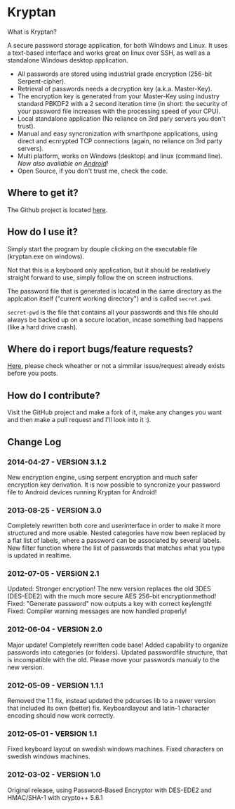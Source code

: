 Kryptan
=======

What is Kryptan?

A secure password storage application, for both Windows and Linux. 
It uses a text-based interface and works great on linux over SSH, as 
well as a standalone Windows desktop application.

* All passwords are stored using industrial grade encryption (256-bit Serpent-cipher).
* Retrieval of passwords needs a decryption key (a.k.a. Master-Key).
* The encryption key is generated from your Master-Key using industry standard PBKDF2 with a 2 second iteration time (in short: the security of your password file increases with the processing speed of your CPU).
* Local standalone application (No reliance on 3rd pary servers you don't trust).
* Manual and easy syncronization with smarthpone applications, using direct and ecnrypted TCP connections (again, no reliance on 3rd party servers).
* Multi platform, works on Windows (desktop) and linux (command line). *Now also available on [Android](https://github.com/alex-caelus/kryptan_android/releases)!*
* Open Source, if you don't trust me, check the code.

Where to get it?
----------------

The Github project is located [here](https://github.com/alex-caelus/kryptan/releases).

How do I use it?
----------------

Simply start the program by douple clicking on the executable file (kryptan.exe on windows).

Not that this is a keyboard only application, but it should be realatively straight forward to use, simply follow the on screen instructions.

The password file that is generated is located in the same directory as the applcation itself ("current working directory") and is called `secret.pwd`.

`secret-pwd` is the file that contains all your passwords and this file should always be backed up on a secure location, incase something bad happens (like a hard drive crash).

Where do i report bugs/feature requests?
----------------------------------------

[Here](https://github.com/alex-caelus/kryptan/issues), please check wheather or not a simmilar issue/request already exists before you posts.

How do I contribute?
--------------------

Visit the GitHub project and make a fork of it, make any changes you want and then make a pull request and I'll look into it :).

Change Log
----------

### 2014-04-27 - VERSION 3.1.2
New encryption engine, using serpent encryption and much safer encryption key derivation.
It is now possible to syncronize your password file to Android devices running Kryptan for Android!

### 2013-08-25 - VERSION 3.0
Completely rewritten both core and userinterface in order to make it more structured and more usable.
Nested categories have now been replaced by a flat list of labels, where a password can be associated by several labels.
New filter function where the list of passwords that matches what you type is updated in realtime.

### 2012-07-05 - VERSION 2.1
Updated: Stronger encryption! The new version replaces the old 3DES (DES-EDE2) with the much more secure AES 256-bit encryptionmethod!
Fixed: "Generate password" now outputs a key with correct keylength!
Fixed: Compiler warning messages are now handled properly!

### 2012-06-04 - VERSION 2.0
Major update! Completely rewritten code base!
Added capability to organize passwords into categories (or folders).
Updated passwordfile structure, that is incompatible with the old. Please move your passwords manualy to the new version.

### 2012-05-09 - VERSION 1.1.1
Removed the 1.1 fix, instead updated the pdcurses lib to a newer version that included its own (better) fix.
Keyboardlayout and latin-1 character encoding should now work correctly.

### 2012-05-01 - VERSION 1.1
Fixed keyboard layout on swedish windows machines.
Fixed characters on swedish windows machines.

### 2012-03-02 - VERSION 1.0
Original release, using Password-Based Encryptor with DES-EDE2 and HMAC/SHA-1 with crypto++ 5.6.1

